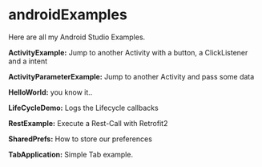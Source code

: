 # androidExamples

Here are all my Android Studio Examples.

**ActivityExample:** Jump to another Activity with a button, a ClickListener and a intent

**ActivityParameterExample:** Jump to another Activity and pass some data

**HelloWorld:** you know it..

**LifeCycleDemo:** Logs the Lifecycle callbacks

**RestExample:** Execute a Rest-Call with Retrofit2

**SharedPrefs:** How to store our preferences

**TabApplication:** Simple Tab example.

